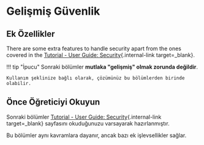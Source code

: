 # Gelişmiş Güvenlik

## Ek Özellikler

There are some extra features to handle security apart from the ones covered in the [Tutorial - User Guide: Security](../../tutorial/security/index.md){.internal-link target=_blank}.

!!! tip "İpucu"
    Sonraki bölümler **mutlaka "gelişmiş" olmak zorunda değildir**.

    Kullanım şeklinize bağlı olarak, çözümünüz bu bölümlerden birinde olabilir.

## Önce Öğreticiyi Okuyun

Sonraki bölümler [Tutorial - User Guide: Security](../../tutorial/security/index.md){.internal-link target=_blank} sayfasını okuduğunuzu varsayarak hazırlanmıştır.

Bu bölümler aynı kavramlara dayanır, ancak bazı ek işlevsellikler sağlar.

